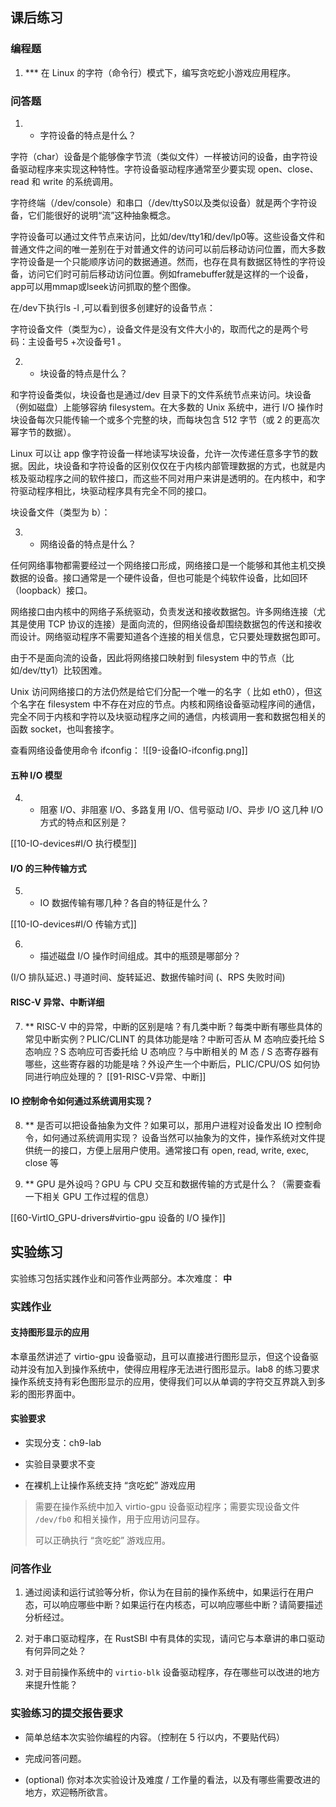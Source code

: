 ## 课后练习

### 编程题

1. *** 在 Linux 的字符（命令行）模式下，编写贪吃蛇小游戏应用程序。



### 问答题

1. * 字符设备的特点是什么？

字符（char）设备是个能够像字节流（类似文件）一样被访问的设备，由字符设备驱动程序来实现这种特性。字符设备驱动程序通常至少要实现 open、close、read 和 write 的系统调用。

字符终端（/dev/console）和串口（/dev/ttyS0以及类似设备）就是两个字符设备，它们能很好的说明“流”这种抽象概念。

字符设备可以通过文件节点来访问，比如/dev/tty1和/dev/lp0等。这些设备文件和普通文件之间的唯一差别在于对普通文件的访问可以前后移动访问位置，而大多数字符设备是一个只能顺序访问的数据通道。然而，也存在具有数据区特性的字符设备，访问它们时可前后移动访问位置。例如framebuffer就是这样的一个设备，app可以用mmap或lseek访问抓取的整个图像。

在/dev下执行ls -l ,可以看到很多创建好的设备节点：

字符设备文件（类型为c），设备文件是没有文件大小的，取而代之的是两个号码：主设备号5 +次设备号1 。


2.  * 块设备的特点是什么？

和字符设备类似，块设备也是通过/dev 目录下的文件系统节点来访问。块设备（例如磁盘）上能够容纳 filesystem。在大多数的 Unix 系统中，进行 I/O 操作时块设备每次只能传输一个或多个完整的块，而每块包含 512 字节（或 2 的更高次幂字节的数据）。

Linux 可以让 app 像字符设备一样地读写块设备，允许一次传递任意多字节的数据。因此，块设备和字符设备的区别仅仅在于内核内部管理数据的方式，也就是内核及驱动程序之间的软件接口，而这些不同对用户来讲是透明的。在内核中，和字符驱动程序相比，块驱动程序具有完全不同的接口。

块设备文件（类型为 b）：


3.  * 网络设备的特点是什么？

任何网络事物都需要经过一个网络接口形成，网络接口是一个能够和其他主机交换数据的设备。接口通常是一个硬件设备，但也可能是个纯软件设备，比如回环（loopback）接口。

网络接口由内核中的网络子系统驱动，负责发送和接收数据包。许多网络连接（尤其是使用 TCP 协议的连接）是面向流的，但网络设备却围绕数据包的传送和接收而设计。网络驱动程序不需要知道各个连接的相关信息，它只要处理数据包即可。

由于不是面向流的设备，因此将网络接口映射到 filesystem 中的节点（比如/dev/tty1）比较困难。

Unix 访问网络接口的方法仍然是给它们分配一个唯一的名字（​
​比如 eth0​
​），但这个名字在 filesystem 中不存在对应的节点。内核和网络设备驱动程序间的通信，完全不同于内核和字符以及块驱动程序之间的通信，内核调用一套和数据包相关的函数 socket，也叫套接字。

查看网络设备使用命令 ifconfig：
![[9-设备IO-ifconfig.png]]

#### 五种 I/O 模型
4. * 阻塞 I/O、非阻塞 I/O、多路复用 I/O、信号驱动 I/O、异步 I/O 这几种 I/O 方式的特点和区别是？

[[10-IO-devices#I/O 执行模型]]

#### I/O 的三种传输方式
5. * IO 数据传输有哪几种？各自的特征是什么？

[[10-IO-devices#I/O 传输方式]]

6. * 描述磁盘 I/O 操作时间组成。其中的瓶颈是哪部分？

(I/O 排队延迟、) 寻道时间、旋转延迟、数据传输时间 (、RPS 失败时间)

#### RISC-V 异常、中断详细
7. ** RISC-V 中的异常，中断的区别是啥？有几类中断？每类中断有哪些具体的常见中断实例？PLIC/CLINT 的具体功能是啥？中断可否从 M 态响应委托给 S 态响应？S 态响应可否委托给 U 态响应？与中断相关的 M 态 / S 态寄存器有哪些，这些寄存器的功能是啥？外设产生一个中断后，PLIC/CPU/OS 如何协同进行响应处理的？
[[91-RISC-V异常、中断]]

#### IO 控制命令如何通过系统调用实现？
8. ** 是否可以把设备抽象为文件？如果可以，那用户进程对设备发出 IO 控制命令，如何通过系统调用实现？
设备当然可以抽象为的文件，操作系统对文件提供统一的接口，方便上层用户使用。通常接口有 open, read, write, exec, close 等

9. ** GPU 是外设吗？GPU 与 CPU 交互和数据传输的方式是什么？（需要查看一下相关 GPU 工作过程的信息）

[[60-VirtIO_GPU-drivers#virtio-gpu 设备的 I/O 操作]]

## 实验练习

实验练习包括实践作业和问答作业两部分。本次难度： **中**

### 实践作业

#### 支持图形显示的应用

本章虽然讲述了 virtio-gpu 设备驱动，且可以直接进行图形显示，但这个设备驱动并没有加入到操作系统中，使得应用程序无法进行图形显示。lab8 的练习要求操作系统支持有彩色图形显示的应用，使得我们可以从单调的字符交互界跳入到多彩的图形界面中。

#### 实验要求

* 实现分支：ch9-lab

* 实验目录要求不变

* 在裸机上让操作系统支持 “贪吃蛇” 游戏应用

> 需要在操作系统中加入 virtio-gpu 设备驱动程序；需要实现设备文件 `/dev/fb0` 和相关操作，用于应用访问显存。
> 
> 可以正确执行 “贪吃蛇” 游戏应用。


### 问答作业

1. 通过阅读和运行试验等分析，你认为在目前的操作系统中，如果运行在用户态，可以响应哪些中断？如果运行在内核态，可以响应哪些中断？请简要描述分析经过。

2. 对于串口驱动程序，在 RustSBI 中有具体的实现，请问它与本章讲的串口驱动有何异同之处？

3. 对于目前操作系统中的 `virtio-blk` 设备驱动程序，存在哪些可以改进的地方来提升性能？


### 实验练习的提交报告要求

* 简单总结本次实验你编程的内容。（控制在 5 行以内，不要贴代码）

* 完成问答问题。

* (optional) 你对本次实验设计及难度 / 工作量的看法，以及有哪些需要改进的地方，欢迎畅所欲言。